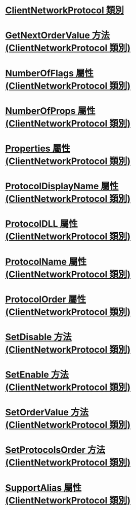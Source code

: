 # [ClientNetworkProtocol 類別](clientnetworkprotocol-class.md)
# [GetNextOrderValue 方法 (ClientNetworkProtocol 類別)](getnextordervalue-method-clientnetworkprotocol-class.md)
# [NumberOfFlags 屬性 (ClientNetworkProtocol 類別)](numberofflags-property-clientnetworkprotocol-class.md)
# [NumberOfProps 屬性 (ClientNetworkProtocol 類別)](numberofprops-property-clientnetworkprotocol-class.md)
# [Properties 屬性 (ClientNetworkProtocol 類別)](properties-property-clientnetworkprotocol-class.md)
# [ProtocolDisplayName 屬性 (ClientNetworkProtocol 類別)](protocoldisplayname-property-clientnetworkprotocol-class.md)
# [ProtocolDLL 屬性 (ClientNetworkProtocol 類別)](protocoldll-property-clientnetworkprotocol-class.md)
# [ProtocolName 屬性 (ClientNetworkProtocol 類別)](protocolname-property-clientnetworkprotocol-class.md)
# [ProtocolOrder 屬性 (ClientNetworkProtocol 類別)](protocolorder-property-clientnetworkprotocol-class.md)
# [SetDisable 方法 (ClientNetworkProtocol 類別)](setdisable-method-clientnetworkprotocol-class.md)
# [SetEnable 方法 (ClientNetworkProtocol 類別)](setenable-method-clientnetworkprotocol-class.md)
# [SetOrderValue 方法 (ClientNetworkProtocol 類別)](setordervalue-method-clientnetworkprotocol-class.md)
# [SetProtocolsOrder 方法 (ClientNetworkProtocol 類別)](setprotocolsorder-method-clientnetworkprotocol-class.md)
# [SupportAlias 屬性 (ClientNetworkProtocol 類別)](supportalias-property-clientnetworkprotocol-class.md)
